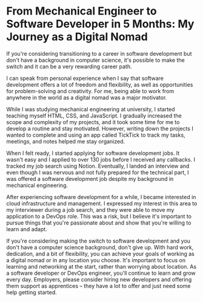 # From Mechanical Engineer to Software Developer in 5 Months: My Journey as a Digital Nomad

If you're considering transitioning to a career in software development but don't have a background in computer science, it's possible to make the switch and it can be a very rewarding career path.

I can speak from personal experience when I say that software development offers a lot of freedom and flexibility, as well as opportunities for problem-solving and creativity. For me, being able to work from anywhere in the world as a digital nomad was a major motivator.

While I was studying mechanical engineering at university, I started teaching myself HTML, CSS, and JavaScript. I gradually increased the scope and complexity of my projects, and it took some time for me to develop a routine and stay motivated. However, writing down the projects I wanted to complete and using an app called TickTick to track my tasks, meetings, and notes helped me stay organized.

When I felt ready, I started applying for software development jobs. It wasn't easy and I applied to over 130 jobs before I received any callbacks. I tracked my job search using Notion. Eventually, I landed an interview and even though I was nervous and not fully prepared for the technical part, I was offered a software development job despite my background in mechanical engineering.

After experiencing software development for a while, I became interested in cloud infrastructure and management. I expressed my interest in this area to my interviewer during a job search, and they were able to move my application to a DevOps role. This was a risk, but I believe it's important to pursue things that you're passionate about and show that you're willing to learn and adapt.

If you're considering making the switch to software development and you don't have a computer science background, don't give up. With hard work, dedication, and a bit of flexibility, you can achieve your goals of working as a digital nomad or in any location you choose. It's important to focus on learning and networking at the start, rather than worrying about location. As a software developer or DevOps engineer, you'll continue to learn and grow every day. Employers, please consider hiring new developers and offering them support as apprentices – they have a lot to offer and just need some help getting started.